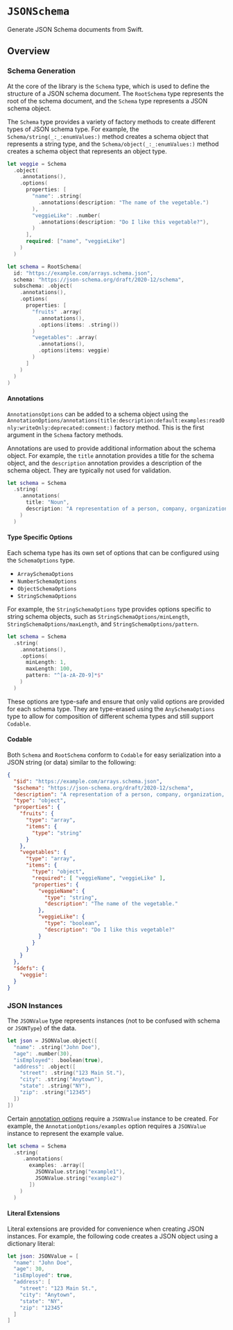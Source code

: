 # ``JSONSchema``

Generate JSON Schema documents from Swift.

## Overview

### Schema Generation

At the core of the library is the ``Schema`` type, which is used to define the structure of a JSON schema document. The ``RootSchema`` type represents the root of the schema document, and the ``Schema`` type represents a JSON schema object.

The ``Schema`` type provides a variety of factory methods to create different types of JSON schema type. For example, the ``Schema/string(_:_:enumValues:)`` method creates a schema object that represents a string type, and the ``Schema/object(_:_:enumValues:)`` method creates a schema object that represents an object type.

```swift
let veggie = Schema
  .object(
    .annotations(),
    .options(
      properties: [
        "name": .string(
          .annotations(description: "The name of the vegetable.")
        ),
        "veggieLike": .number(
          .annotations(description: "Do I like this vegetable?"),
        )
      ],
      required: ["name", "veggieLike"]
    )
  )

let schema = RootSchema(
  id: "https://example.com/arrays.schema.json",
  schema: "https://json-schema.org/draft/2020-12/schema",
  subschema: .object(
    .annotations(),
    .options(
      properties: [
        "fruits" .array(
          .annotations(),
          .options(items: .string())
        )
        "vegetables": .array(
          .annotations(),
          .options(items: veggie)
        )
      ]
    )
  )
)
```

#### Annotations

``AnnotationsOptions`` can be added to a schema object using the ``AnnotationOptions/annotations(title:description:default:examples:readOnly:writeOnly:deprecated:comment:)`` factory method. This is the first argument in the ``Schema`` factory methods.

Annotations are used to provide additional information about the schema object. For example, the ``title`` annotation provides a title for the schema object, and the ``description`` annotation provides a description of the schema object. They are typically not used for validation.

```swift
let schema = Schema
  .string(
    .annotations(
      title: "Noun",
      description: "A representation of a person, company, organization, or place."
    )
  )
```

#### Type Specific Options

Each schema type has its own set of options that can be configured using the ``SchemaOptions`` type.

- ``ArraySchemaOptions``
- ``NumberSchemaOptions``
- ``ObjectSchemaOptions``
- ``StringSchemaOptions``

For example, the ``StringSchemaOptions`` type provides options specific to string schema objects, such as ``StringSchemaOptions/minLength``, ``StringSchemaOptions/maxLength``, and ``StringSchemaOptions/pattern``.

```swift
let schema = Schema
  .string(
    .annotations(),
    .options(
      minLength: 1,
      maxLength: 100,
      pattern: "^[a-zA-Z0-9]*$"
    )
  )
```

These options are type-safe and ensure that only valid options are provided for each schema type. They are type-erased using the ``AnySchemaOptions`` type to allow for composition of different schema types and still support `Codable`.

#### Codable

Both `Schema` and `RootSchema` conform to `Codable` for easy serialization into a JSON string (or data) similar to the following:

```json
{
  "$id": "https://example.com/arrays.schema.json",
  "$schema": "https://json-schema.org/draft/2020-12/schema",
  "description": "A representation of a person, company, organization, or place",
  "type": "object",
  "properties": {
    "fruits": {
      "type": "array",
      "items": {
        "type": "string"
      }
    },
    "vegetables": {
      "type": "array",
      "items": {
        "type": "object",
        "required": [ "veggieName", "veggieLike" ],
        "properties": {
          "veggieName": {
            "type": "string",
            "description": "The name of the vegetable."
          },
          "veggieLike": {
            "type": "boolean",
            "description": "Do I like this vegetable?"
          }
        }
      }
    }
  },
  "$defs": {
    "veggie": 
  }
}
```

### JSON Instances

The ``JSONValue`` type represents instances (not to be confused with schema or ``JSONType``) of the data.

```swift
let json = JSONValue.object([
  "name": .string("John Doe"),
  "age": .number(30),
  "isEmployed": .boolean(true),
  "address": .object([
    "street": .string("123 Main St."),
    "city": .string("Anytown"),
    "state": .string("NY"),
    "zip": .string("12345")
  ])
])
```

Certain [annotation options](#annotations) require a ``JSONValue`` instance to be created. For example, the ``AnnotationOptions/examples`` option requires a ``JSONValue`` instance to represent the example value.

```swift
let schema = Schema
  .string(
     .annotations(
       examples: .array([
         JSONValue.string("example1"),
         JSONValue.string("example2")
       ])
    )
  )
```

#### Literal Extensions

Literal extensions are provided for convenience when creating JSON instances. For example, the following code creates a JSON object using a dictionary literal:

```swift
let json: JSONValue = [
  "name": "John Doe",
  "age": 30,
  "isEmployed": true,
  "address": [
    "street": "123 Main St.",
    "city": "Anytown",
    "state": "NY",
    "zip": "12345"
  ]
]
```
